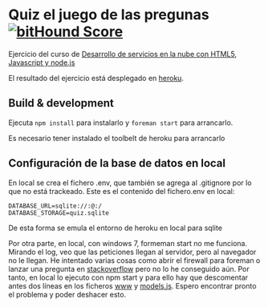 # Quiz el juego de las pregunas [![bitHound Score](https://www.bithound.io/github/SirRagnar/quiz-2015-carlosc/badges/score.svg)](https://www.bithound.io/github/SirRagnar/quiz-2015-carlosc)

Ejercicio del curso de [Desarrollo de servicios en la nube con HTML5, Javascript y node.js](https://www.miriadax.net/web/javascript-node-js)

El resultado del ejercicio está desplegado en [heroku](https://quiz-2015-carlosc.herokuapp.com/).

## Build & development

Ejecuta `npm install` para instalarlo y `foreman start` para arrancarlo.

Es necesario tener instalado el toolbelt de heroku para arrancarlo


## Configuración de la base de datos en local

En local se crea el fichero .env, que también se agrega al .gitignore por lo que no está trackeado. Este es el contenido del fichero.env en local:

```
DATABASE_URL=sqlite://:@:/
DATABASE_STORAGE=quiz.sqlite
```
De esta forma se emula el entorno de heroku en local para sqlite

Por otra parte, en local, con windows 7, formeman start no me funciona. Mirando el log, veo que las peticiones llegan al servidor, pero al navegador no le llegan. He intentado varias cosas como abrir el firewall para foreman o lanzar una pregunta en [stackoverflow](http://stackoverflow.com/q/31631351/840635) pero no lo he conseguido aún. Por tanto, en local lo ejecuto con npm start y para ello hay que descomentar antes dos líneas en los ficheros [www](bin/www) y [models.js](models/models.js). Espero encontrar pronto el problema y poder deshacer esto.

